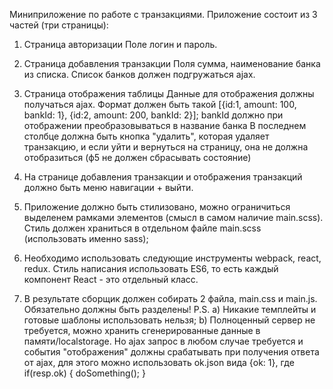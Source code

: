 ﻿Миниприложение по работе с транзакциями.
Приложение состоит из 3 частей (три страницы):
1) Страница авторизации
Поле логин и пароль.

2) Страница добавления транзакции
Поля сумма, наименование банка из списка. Список банков должен подгружаться ajax.

3) Страница отображения таблицы
Данные для отображения должны получаться ajax.
Формат должен быть такой
[{id:1, amount: 100, bankId: 1}, {id:2, amount: 200, bankId: 2}];
bankId должно при отображении преобразовываться в название банка
В последнем столбце должна быть кнопка "удалить", которая удаляет транзакцию, и если уйти и вернуться на страницу, она не должна отобразиться (ф5 не должен сбрасывать состояние)

4) На странице добавления транзакции и отображения транзакций должно быть меню навигации + выйти.

5) Приложение должно быть стилизовано, можно ограничиться выделенем рамками элементов (смысл в самом наличие main.scss). Стиль должен храниться в отдельном файле main.scss (использовать именно sass);

6) Необходимо использовать следующие инструменты webpack, react, redux. Стиль написания использовать ES6, то есть каждый компонент React - это отдельный класс.

7) В результате сборщик должен собирать 2 файла, main.css и main.js. Обязательно должны быть разделены!
P.S.
 a) Никакие темплейты и готовые шаблоны использовать нельзя;
 b) Полноценный сервер не требуется, можно хранить сгенерированные данные в памяти/localstorage. Но ajax запрос в любом случае требуется и события "отображения" должны срабатывать при получения ответа от ajax, для этого можно использовать ok.json вида {ok: 1}, где if(resp.ok) { doSomething(); }
